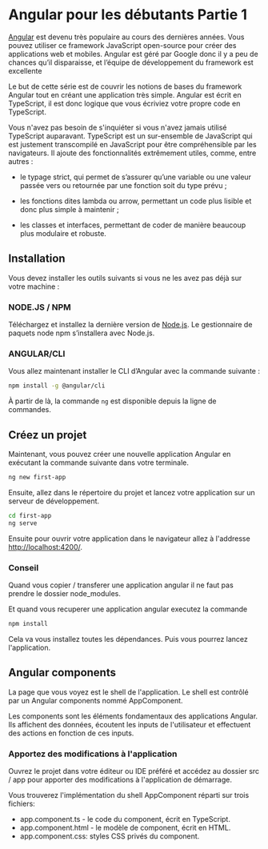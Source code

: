 # Angular pour les débutants Partie 1

[Angular](https://angular.io/) est devenu très populaire au cours des dernières années. Vous pouvez utiliser ce framework JavaScript open-source pour créer des applications web et mobiles. Angular est géré par Google donc il y a peu de chances qu’il disparaisse, et l’équipe de développement du framework est excellente

Le but de cette série est de couvrir les notions de bases du framework Angular tout en créant une application très simple. Angular est écrit en TypeScript, il est donc logique que vous écriviez votre propre code en TypeScript.

Vous n'avez pas besoin de s'inquiéter si vous n'avez jamais utilisé TypeScript auparavant. TypeScript est un sur-ensemble de JavaScript qui est justement transcompilé en JavaScript pour être compréhensible par les navigateurs. Il ajoute des fonctionnalités extrêmement utiles, comme, entre autres :

- le typage strict, qui permet de s’assurer qu’une variable ou une valeur passée vers ou retournée par une fonction soit du type prévu ;

- les fonctions dites lambda ou arrow, permettant un code plus lisible et donc plus simple à maintenir ;

- les classes et interfaces, permettant de coder de manière beaucoup plus modulaire et robuste.

## Installation

Vous devez installer les outils suivants si vous ne les avez pas déjà sur votre machine :

### NODE.JS / NPM

Téléchargez et installez la dernière version de [Node.js](https://nodejs.org/en/download/). Le gestionnaire de paquets node npm s’installera avec Node.js.

### ANGULAR/CLI

Vous allez maintenant installer le CLI d’Angular avec la commande suivante :

```sh
npm install -g @angular/cli
```

À partir de là, la commande ```ng``` est disponible depuis la ligne de commandes.

## Créez un projet

Maintenant, vous pouvez créer une nouvelle application Angular en exécutant la commande suivante dans votre terminale.

```sh
ng new first-app
```

Ensuite, allez dans le répertoire du projet et lancez votre application sur un serveur de développement.

```sh
cd first-app
ng serve
```

Ensuite pour ouvrir votre application dans le navigateur allez à l'addresse <http://localhost:4200/>.

### Conseil

Quand vous copier / transferer une application angular il ne faut pas prendre le dossier node_modules.

Et quand vous recuperer une application angular executez la commande

```sh
npm install
```

Cela va vous installez toutes les dépendances. Puis vous pourrez lancez l'application.

## Angular components

La page que vous voyez est le shell de l'application. Le shell est contrôlé par un Angular components nommé AppComponent.

Les components sont les éléments fondamentaux des applications Angular. Ils affichent des données, écoutent les inputs de l'utilisateur et effectuent des actions en fonction de ces inputs.

### Apportez des modifications à l'application

Ouvrez le projet dans votre éditeur ou IDE préféré et accédez au dossier src / app pour apporter des modifications à l'application de démarrage.

Vous trouverez l'implémentation du shell AppComponent réparti sur trois fichiers:

- app.component.ts - le code du component, écrit en TypeScript.
- app.component.html - le modèle de component, écrit en HTML.
- app.component.css: styles CSS privés du component.
